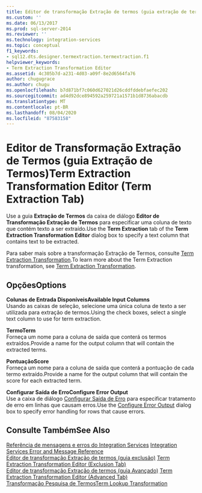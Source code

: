 ```yaml
---
title: Editor de transformação Extração de termos (guia extração de termos) | Microsoft Docs
ms.custom: ''
ms.date: 06/13/2017
ms.prod: sql-server-2014
ms.reviewer: ''
ms.technology: integration-services
ms.topic: conceptual
f1_keywords:
- sql12.dts.designer.termextraction.termextraction.f1
helpviewer_keywords:
- Term Extraction Transformation Editor
ms.assetid: 4c305b7d-a231-4d03-a09f-8e2d6564fa76
author: chugugrace
ms.author: chugu
ms.openlocfilehash: b7d871bf7c060d627021d26cddfddebfaefec202
ms.sourcegitcommit: ad4d92dce894592a259721a1571b1d8736abacdb
ms.translationtype: MT
ms.contentlocale: pt-BR
ms.lasthandoff: 08/04/2020
ms.locfileid: "87583158"
---
```

# <a name="term-extraction-transformation-editor-term-extraction-tab"></a><span data-ttu-id="e014f-102">Editor de Transformação Extração de Termos (guia Extração de Termos)</span><span class="sxs-lookup"><span data-stu-id="e014f-102">Term Extraction Transformation Editor (Term Extraction Tab)</span></span>
  <span data-ttu-id="e014f-103">Use a guia **Extração de Termos** da caixa de diálogo **Editor de Transformação Extração de Termos** para especificar uma coluna de texto que contém texto a ser extraído.</span><span class="sxs-lookup"><span data-stu-id="e014f-103">Use the **Term Extraction** tab of the **Term Extraction Transformation Editor** dialog box to specify a text column that contains text to be extracted.</span></span>  
  
 <span data-ttu-id="e014f-104">Para saber mais sobre a transformação Extração de Termos, consulte [Term Extraction Transformation](data-flow/transformations/term-extraction-transformation.md).</span><span class="sxs-lookup"><span data-stu-id="e014f-104">To learn more about the Term Extraction transformation, see [Term Extraction Transformation](data-flow/transformations/term-extraction-transformation.md).</span></span>  
  
## <a name="options"></a><span data-ttu-id="e014f-105">Opções</span><span class="sxs-lookup"><span data-stu-id="e014f-105">Options</span></span>  
 <span data-ttu-id="e014f-106">**Colunas de Entrada Disponíveis**</span><span class="sxs-lookup"><span data-stu-id="e014f-106">**Available Input Columns**</span></span>  
 <span data-ttu-id="e014f-107">Usando as caixas de seleção, selecione uma única coluna de texto a ser utilizada para extração de termos.</span><span class="sxs-lookup"><span data-stu-id="e014f-107">Using the check boxes, select a single text column to use for term extraction.</span></span>  
  
 <span data-ttu-id="e014f-108">**Termo**</span><span class="sxs-lookup"><span data-stu-id="e014f-108">**Term**</span></span>  
 <span data-ttu-id="e014f-109">Forneça um nome para a coluna de saída que conterá os termos extraídos.</span><span class="sxs-lookup"><span data-stu-id="e014f-109">Provide a name for the output column that will contain the extracted terms.</span></span>  
  
 <span data-ttu-id="e014f-110">**Pontuação**</span><span class="sxs-lookup"><span data-stu-id="e014f-110">**Score**</span></span>  
 <span data-ttu-id="e014f-111">Forneça um nome para a coluna de saída que conterá a pontuação de cada termo extraído.</span><span class="sxs-lookup"><span data-stu-id="e014f-111">Provide a name for the output column that will contain the score for each extracted term.</span></span>  
  
 <span data-ttu-id="e014f-112">**Configurar Saída de Erro**</span><span class="sxs-lookup"><span data-stu-id="e014f-112">**Configure Error Output**</span></span>  
 <span data-ttu-id="e014f-113">Use a caixa de diálogo [Configurar Saída de Erro](../../2014/integration-services/configure-error-output.md) para especificar tratamento de erro em linhas que causam erros.</span><span class="sxs-lookup"><span data-stu-id="e014f-113">Use the [Configure Error Output](../../2014/integration-services/configure-error-output.md) dialog box to specify error handling for rows that cause errors.</span></span>  
  
## <a name="see-also"></a><span data-ttu-id="e014f-114">Consulte Também</span><span class="sxs-lookup"><span data-stu-id="e014f-114">See Also</span></span>  
 <span data-ttu-id="e014f-115">[Referência de mensagens e erros do Integration Services](../../2014/integration-services/integration-services-error-and-message-reference.md) </span><span class="sxs-lookup"><span data-stu-id="e014f-115">[Integration Services Error and Message Reference](../../2014/integration-services/integration-services-error-and-message-reference.md) </span></span>  
 <span data-ttu-id="e014f-116">[Editor de transformação Extração de termos &#40;guia exclusão&#41;](../../2014/integration-services/term-extraction-transformation-editor-exclusion-tab.md) </span><span class="sxs-lookup"><span data-stu-id="e014f-116">[Term Extraction Transformation Editor &#40;Exclusion Tab&#41;](../../2014/integration-services/term-extraction-transformation-editor-exclusion-tab.md) </span></span>  
 <span data-ttu-id="e014f-117">[Editor de transformação Extração de termos &#40;guia Avançado&#41;](../../2014/integration-services/term-extraction-transformation-editor-advanced-tab.md) </span><span class="sxs-lookup"><span data-stu-id="e014f-117">[Term Extraction Transformation Editor &#40;Advanced Tab&#41;](../../2014/integration-services/term-extraction-transformation-editor-advanced-tab.md) </span></span>  
 [<span data-ttu-id="e014f-118">Transformação Pesquisa de Termos</span><span class="sxs-lookup"><span data-stu-id="e014f-118">Term Lookup Transformation</span></span>](data-flow/transformations/lookup-transformation.md)  
  
  
